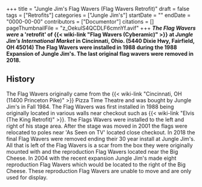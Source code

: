 +++
title = "Jungle Jim's Flag Wavers (Flag Wavers Retrofit)"
draft = false
tags = ["Retrofits"]
categories = ["Jungle Jim's"]
startDate = ""
endDate = "0000-00-00"
contributors = ["Documentor"]
citations = []
pageThumbnailFile = "z_OekulS4QCDLF6cmnYf.avif"
+++
***The Flag Wavers* *were* a 'retrofit' of {{< wiki-link "Flag Wavers (Cyberamic)" >}} at *Jungle Jim's International Market* in Cincinnati, Ohio. (5440 Dixie Hwy, Fairfield, OH 45014)
The Flag Wavers were installed in 1988 during the 1988 Expansion of Jungle Jim's. The last original flag wavers were removed in 2018.**

## History

The Flag Wavers originally came from the {{< wiki-link "Cincinnati, OH (11400 Princeton Pike)" >}} Pizza Time Theatre and was bought by Jungle Jim's in Fall 1984. The Flag Wavers was first installed in 1988 being originally located in various walls near checkout such as {{< wiki-link "Elvis (The King Retrofit)" >}}. The Flags Wavers were installed to the left and right of his stage area. After the stage was moved in 2001 the flags were relocated to poles near 'As Seen on TV' located close checkout. In 2018 the final Flag Wavers were removed ending their 30 year install at Jungle Jim's. All that is left of the Flag Wavers is a scar from the box they were originally mounted with and the reproduction Flag Wavers located near the Big Cheese.
In 2004 with the recent expansion Jungle Jim's made eight reproduction Flag Wavers which would be located to the right of the Big Cheese. These reproduction Flag Wavers are unable to move and are only used for display.
